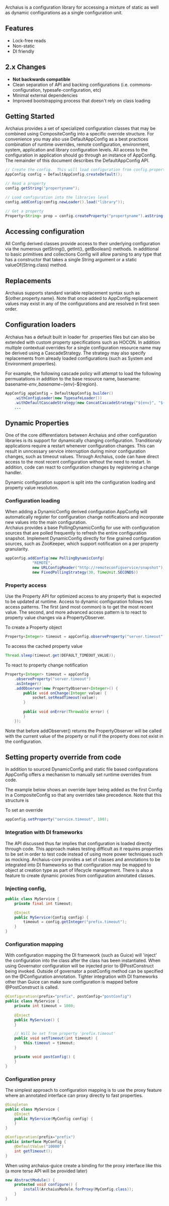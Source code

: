 Archaius is a configuration library for accessing a mixture of static as well
as dynamic configurations as a single configuration unit.

## Features
* Lock-free reads
* Non-static
* DI friendly

## 2.x Changes
* **Not backwards compatible**
* Clean separation of API and backing configurations (i.e. commons-configuration, typesafe-configuration, etc)
* Minimal external dependencies
* Improved bootstrapping process that doesn't rely on class loading

## Getting Started

Archaius provides a set of specialized configuration classes that may be combined
using CompositeConfig into a specific override structure.  For convenience you may 
also use DefaultAppConfig as a best practices combination of runtime overrides,
remote configuration, environment, system, application and library configuration 
levels.  All access to the configuration in application should go through an instance 
of AppConfig.  The remainder of this document describes the DefaultAppConfig API.  

```java
// Create the config.  This will load configuration from config.properties
AppConfig config = DefaultAppConfig.createDefault();

// Read a property
config.getString("propertyname");

// Load configuration into the libraries level
config.addConfig(config.newLoader().load("library"));

// Get a property
Property<String> prop = config.createProperty("propertyname").asString();

```

## Accessing configuration

All Config derived classes provide access to their underlying configuration via the numerous 
getString(), getInt(), getBoolean() methods.  In additional to basic primitives and collections
Config will allow parsing to any type that has a constructor that takes a single String 
argument or a static valueOf(String.class) method.  

## Replacements

Archaius supports standard variable replacement syntax such as ${other.property.name}.  Note that
once added to AppConfig replacement values may exist in any of the configurations and are
resolved in first seen order.  

## Configuration loaders

Archaius has a default built in loader for .properties files but can also be extended with custom
property specifications such as HOCON.  In addition multiple contextual overrides for a single 
configuration resource name may be derived using a CascadeStrategy.  The strategy may also specify
replacements from already loaded configurations (such as System and Environment properties).

For example, the following cascade policy will attempt to load the following permuatations in addition
to the base resource name, basename: basename-${env}, basename-${env}-${region}.  

``` java
AppConfig appConfig = DefaultAppConfig.builder()
    .withConfigLoader(new TypesafeLoader())
    .withDefaultCascadeStrategy(new ConcatCascadeStrategy("${env}", "${region}"))
    ...
```

## Dynamic Properties

One of the core differentiators between Archaius and other configuration libraries
is its support for dynamically changing configuration.  Tranditionaly applications 
require a restart whenever configuration changes.  This can result in unncessary 
service interruption during minor configuration changes, such as timeout values.  Through
Archaius, code can have direct access to the most recent configuration without the need to 
restart.  In addition, code can react to configuration changes by registering a change
handler.  

Dynamic configuration support is split into the configuration loading and property
value resolution.

### Configuration loading

When adding a DynamicConfig derived configuration AppConfig will automatically register for
configuration change notifications and incorporate new values into the main configuration.  
Archaius provides a base PollingDynamicConfig for use with configuration sources that are
polled frequently to refresh the entire configuration snapshot.  Implement DynamicConfig 
directly for fine grained configuration sources, such as ZooKeeper, which support notification 
on a per property granularity.

```java
appConfig.addConfig(new PollingDynamicConfg(
            "REMOTE", 
            new URLConfigReader("http://remoteconfigservice/snapshot"), 
            new FixedPollingStrategy(30, TimeUnit.SECONDS)) 
```

### Property access

Use the Property API for optimized access to any property that is expected to be updated at
runtime.  Access to dynamic configuration follows two access patterns.  The first (and most common)
is to get the most recent value.  The second, and more advanced access pattern is to react
to property value changes via a PropertyObserver. 

To create a Property object

```java
Property<Integer> timeout = appConfig.observeProperty("server.timeout").asInteger(DEFAULT_TIMEOUT_VALUE);
```

To access the cached property value
```java
Thread.sleep(timeout.get(DEFAULT_TIMEOUT_VALUE));
```

To react to property change notification

```java
Property<Integer> timeout = appConfig
    .observeProperty("server.timeout")
    .asInteger() 
    .addObserver(new PropertyObserver<Integer>() {
        public void onChange(Integer value) {
            socket.setReadTimeout(value);
        }
        
        public void onError(Throwable error) {
        }
    });
```

Note that before addObserver() returns the PropertyObserver will be called with the current value of the property
or null if the property does not exist in the configuration.

## Setting property override from code

In addition to sourced DynamicConfig and static file based configurations AppConfig offers a mechanism to 
manually set runtime overrides from code. 

The example below shows an override layer being added as the first Config in a CompositeConfig so that any
overrides take precedence.  Note that this structure is

To set an override
```java
appConfig.setProperty("service.timeout", 100);
```

### Integration with DI frameworks

The API discussed thus far implies that configuration is loaded directly through code.  This approach makes testing
difficult as it requires properties to be set in order to test code instead of using more power techniques
such as mocking.  Archaius-core provides a set of classes and annotations to be integrated into DI frameworks
so that configuration may be mapped to object at creation type as part of lifecycle management.  There is also
a feature to create dynamic proxies from configuration annotated classes.

### Injecting config,

```java
public class MyService {
    private final int timeout;

    @Inject
    public MyService(Config config) {
        timeout = config.getInteger("prefix.timeout");
    }
}
```

### Configuration mapping

With configuration mapping the DI framework (such as Guice) will 'inject' the configuration into the class 
after the class has been instantiated.  When using Governator configuration will be injected prior to 
@PostConstruct being invoked.  Outside of governator a postConfig method can be specified on the 
@Configuration annotation.  Tighter integration with DI frameworks other than Guice can make sure configuration
is mapped before @PostConstruct is called.

```java
@Configuration(prefix="prefix", postConfig="postConfig")
public class MyService {
    private int timeout = 1000;
    
    @Inject
    public MyService() {
    }

    // Will be set from property 'prefix.timeout'
    public void setTimeout(int timeout) {
        this.timeout = timeout;
    }

    private void postConfig() {
    }
}
```

### Configuration proxy

The simplest approach to configuration mapping is to use the proxy feature where an annotated interface 
can proxy directly to fast properties.

```java
@Singleton
public class MyService {
    @Inject
    public MyService(MyConfig config) {
    }
}

@Configuration(prefix="prefix")
public interface MyConfig {
    @DefaultValue("10000")
    int getTimeout();
}
```

When using archaius-guice create a binding for the proxy interface like this (a more terse API will be provided later)

```java
new AbstractModule() {
    protected void configure() {
        install(ArchaiusModule.forProxy(MyConfig.class));
    }
}
```




